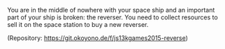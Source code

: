 You are in the middle of nowhere with your space ship and an important part of your ship is broken: the reverser. You need to collect resources to sell it on the space station to buy a new reverser.

(Repository: https://git.okoyono.de/f/js13kgames2015-reverse)